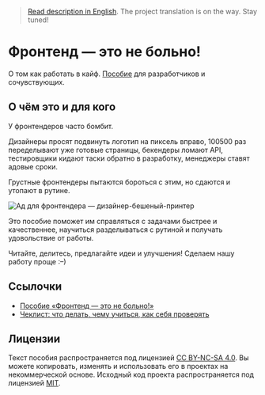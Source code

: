 > [Read description in English](./docs/en.md). The project translation is on the way. Stay tuned!

# Фронтенд — это не больно!

О том как работать в кайф. [Пособие](https://bespoyasov.ru/front-not-pain/) для разработчиков и сочувствующих.

## О чём это и для кого

У фронтендеров часто бомбит.

Дизайнеры просят подвинуть логотип на пиксель вправо, 100500 раз переделывают уже готовые страницы, бекендеры ломают API, тестировщики кидают таски обратно в разработку, менеджеры ставят адовые сроки.

Грустные фронтендеры пытаются бороться с этим, но сдаются и утопают в рутине.

![Ад для фронтендера — дизайнер-бешеный-принтер](./src/static/img/typical-designer@2x.jpg)

Это пособие поможет им справляться с задачами быстрее и качественнее, научиться разделываться с рутиной и получать удовольствие от работы.

Читайте, делитесь, предлагайте идеи и улучшения! Сделаем нашу работу проще :–)

## Ссылочки

- [Пособие «Фронтенд — это не больно!»](https://bespoyasov.ru/front-not-pain/)
- [Чеклист: что делать, чему учиться, как себя проверять](https://bespoyasov.ru/front-not-pain/checklist.html)

## Лицензии

Текст пособия распространяется под лицензией [CC BY-NC-SA 4.0](https://creativecommons.org/licenses/by-nc-sa/4.0/). Вы можете копировать, изменять и использовать его в проектах на некоммерческой основе. Исходный код проекта распространяется под лицензией [MIT](https://opensource.org/licenses/MIT).
